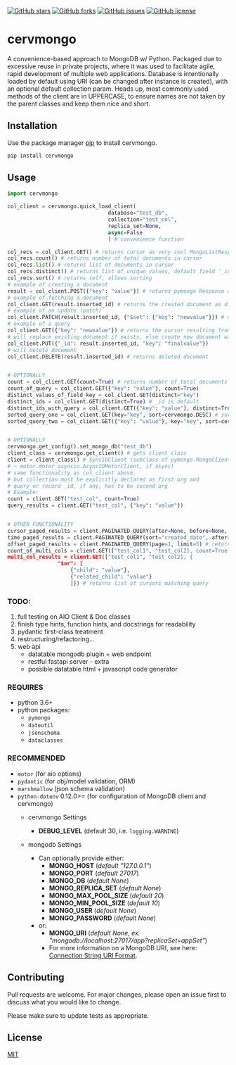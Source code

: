 [![GitHub stars](https://img.shields.io/github/stars/antcer1213/cervmongo)](https://github.com/antcer1213/cervmongo/stargazers) [![GitHub forks](https://img.shields.io/github/forks/antcer1213/cervmongo)](https://github.com/antcer1213/cervmongo/network) [![GitHub issues](https://img.shields.io/github/issues/antcer1213/cervmongo)](https://github.com/antcer1213/cervmongo/issues) [![GitHub license](https://img.shields.io/github/license/antcer1213/cervmongo)](https://github.com/antcer1213/cervmongo)


# cervmongo

A convenience-based approach to MongoDB w/ Python. Packaged due to excessive reuse in private projects, where it was used to facilitate agile, rapid development of multiple web applications. Database is intentionally loaded by default using URI (can be changed after instance is created), with an optional default collection param. Heads up, most commonly used methods of the client are in UPPERCASE, to ensure names are not taken by the parent classes and keep them nice and short.

## Installation

Use the package manager [pip](https://pip.pypa.io/en/stable/) to install cervmongo.

```bash
pip install cervmongo
```
## Usage

```python
import cervmongo

col_client = cervmongo.quick_load_client(
                                database="test_db",
                                collection="test_col",
                                replica_set=None,
                                async=False
                                ) # convenience function

col_recs = col_client.GET() # returns cursor as very cool MongoListResponse
col_recs.count() # returns number of total documents in cursor
col_recs.list() # returns list of documents in cursor
col_recs.distinct() # returns list of unique values, default field '_id'
col_recs.sort() # returns self, allows sorting
# example of creating a document
result = col_client.POST({"key": "value"}) # returns pymongo Response document
# example of fetching a document
col_client.GET(result.inserted_id) # returns the created document as dict
# example of an update (patch)
col_client.PATCH(result.inserted_id, {"$set": {"key": "newvalue"}}) # update the document
# example of a query
col_client.GET({"key": "newvalue"}) # returns the cursor resulting from query
# will replace existing document if exists, else create new document with _id provided
col_client.PUT({"_id": result.inserted_id, "key": "finalvalue"})
# will delete document
col_client.DELETE(result.inserted_id) # returns deleted document


# OPTIONALLY
count = col_client.GET(count=True) # returns number of total documents in cursor
count_of_query = col_client.GET({"key": "value"}, count=True)
distinct_values_of_field_key = col_client.GET(distinct="key")
distinct_ids = col_client.GET(distinct=True) # _id is default
distinct_ids_with_query = col_client.GET({"key": "value"}, distinct=True)
sorted_query_one = col_client.GET(key="key", sort=cervmongo.DESC) # sorts in descending order by field 'key'
sorted_query_two = col_client.GET({"key": "value"}, key="key", sort=cervmongo.DESC)


# OPTIONALLY
cervmongo.get_config().set_mongo_db("test_db")
client_class = cervmongo.get_client() # gets client class
client = client_class() # SyncIOClient (subclass of pymongo.MongoClient
# ~ motor.motor_asyncio.AsyncIOMotorClient, if async)
# same functionality as col_client above,
# but collection must be explicitly declared as first arg and
# query or record _id, if any, has to be second arg
# Example:
count = client.GET("test_col", count=True)
query_results = client.GET("test_col", {"key": "value"})


# OTHER FUNCTIONALITY
cursor_paged_results = client.PAGINATED_QUERY(after=None, before=None, limit=5) # returns cursor-based initial page
time_paged_results = client.PAGINATED_QUERY(sort="created_date", after=None, before=None, limit=5) # returns time-based initial page
offset_paged_results = client.PAGINATED_QUERY(page=1, limit=5) # returns offset-based initial page
count_of_multi_cols = client.GET(["test_col1", "test_col2], count=True) # returns list of counts
multi_col_results = client.GET(["test_col1", "test_col2], {
                "$or": [
                    {"child": "value"},
                    {"related_child": "value"}
                    ]}) # returns list of cursors matching query

```

### TODO:
 1. full testing on AIO Client & Doc classes
 2. finish type hints, function hints, and docstrings for readability
 3. pydantic first-class treatment
 4. restructuring/refactoring...
 5. web api
    - datatable mongodb plugin + web endpoint
    - restful fastapi server - extra
    - possible datatable html + javascript code generator

### REQUIRES
 - python 3.6+
 - python packages:
    - `pymongo`
    - `dateutil`
    - `jsonschema`
    - `dataclasses`

### RECOMMENDED
 - `motor` (for aio options)
 - `pydantic` (for obj/model validation, ORM)
 - `marshmallow` (json schema validation)
 - `python-dotenv` 0.12.0>= (for configuration of MongoDB client and cervmongo)
    - cervmongo Settings
        - __DEBUG_LEVEL__ (default 30, i.e. `logging.WARNING`)

    - mongodb Settings
        - Can optionally provide either:
            - __MONGO_HOST__ (_default "127.0.0.1"_)
            - __MONGO_PORT__ (_default 27017_)
            - __MONGO_DB__ (_default None_)
            - __MONGO_REPLICA_SET__ (_default None_)
            - __MONGO_MAX_POOL_SIZE__ (_default 20_)
            - __MONGO_MIN_POOL_SIZE__ (_default 10_)
            - __MONGO_USER__ (_default None_)
            - __MONGO_PASSWORD__ (_default None_)
        - or:
            - __MONGO_URI__ (_default None, ex. "mongodb://localhost:27017/app?replicaSet=appSet"_)
            - For more information on a MongoDB URI, see here: [Connection String URI Format](https://docs.mongodb.com/manual/reference/connection-string/).

## Contributing
Pull requests are welcome. For major changes, please open an issue first to discuss what you would like to change.

Please make sure to update tests as appropriate.

## License
[MIT](https://choosealicense.com/licenses/mit/)
